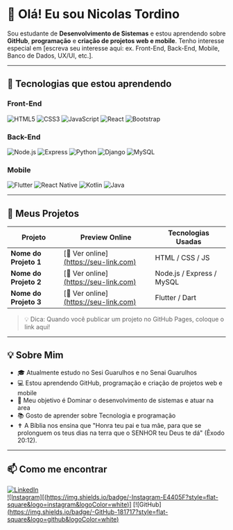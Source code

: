 # 👋 Olá! Eu sou Nicolas Tordino

Sou estudante de **Desenvolvimento de Sistemas** e estou aprendendo sobre **GitHub**, **programação** e **criação de projetos web e mobile**. Tenho interesse especial em [escreva seu interesse aqui: ex. Front-End, Back-End, Mobile, Banco de Dados, UX/UI, etc.].

---

## 🎯 Tecnologias que estou aprendendo

### Front-End
![HTML5](https://img.shields.io/badge/-HTML5-E34F26?style=flat-square&logo=html5&logoColor=white)
![CSS3](https://img.shields.io/badge/-CSS3-1572B6?style=flat-square&logo=css3)
![JavaScript](https://img.shields.io/badge/-JavaScript-F7DF1E?style=flat-square&logo=javascript&logoColor=black)
![React](https://img.shields.io/badge/-React-61DAFB?style=flat-square&logo=react&logoColor=black)
![Bootstrap](https://img.shields.io/badge/-Bootstrap-7952B3?style=flat-square&logo=bootstrap&logoColor=white)

### Back-End
![Node.js](https://img.shields.io/badge/-Node.js-339933?style=flat-square&logo=node.js&logoColor=white)
![Express](https://img.shields.io/badge/-Express-000000?style=flat-square&logo=express&logoColor=white)
![Python](https://img.shields.io/badge/-Python-3776AB?style=flat-square&logo=python&logoColor=white)
![Django](https://img.shields.io/badge/-Django-092E20?style=flat-square&logo=django&logoColor=white)
![MySQL](https://img.shields.io/badge/-MySQL-4479A1?style=flat-square&logo=mysql&logoColor=white)

### Mobile
![Flutter](https://img.shields.io/badge/-Flutter-02569B?style=flat-square&logo=flutter&logoColor=white)
![React Native](https://img.shields.io/badge/-React_Native-61DAFB?style=flat-square&logo=react&logoColor=black)
![Kotlin](https://img.shields.io/badge/-Kotlin-0095D5?style=flat-square&logo=kotlin&logoColor=white)
![Java](https://img.shields.io/badge/-Java-007396?style=flat-square&logo=java&logoColor=white)

---

## 🚀 Meus Projetos

| Projeto               | Preview Online                        | Tecnologias Usadas        |
|-----------------------|-------------------------------------|--------------------------|
| **Nome do Projeto 1** | [🔗 Ver online][(https://seu-link.com)](https://nttordino.github.io/meu-site/) | HTML / CSS / JS          |
| **Nome do Projeto 2** | [🔗 Ver online][(https://seu-link.com)](https://nttordino.github.io/atividade-30-blocos/) | Node.js / Express / MySQL|
| **Nome do Projeto 3** | [🔗 Ver online][(https://seu-link.com)](https://nttordino.github.io/html-aula-17-09/) | Flutter / Dart           |

> 💡 Dica: Quando você publicar um projeto no GitHub Pages, coloque o link aqui!

---

## 💡 Sobre Mim

- 🎓 Atualmente estudo no Sesi Guarulhos e no Senai Guarulhos
- 💻 Estou aprendendo GitHub, programação e criação de projetos web e mobile
- 🎯 Meu objetivo é Dominar o desenvolvimento de sistemas e atuar na area
- 📚 Gosto de aprender sobre Tecnologia e programação
- ✝ A Bíblia nos ensina que "Honra teu pai e tua mãe, para que se prolonguem os teus dias na terra que o SENHOR teu Deus te dá" (Êxodo 20:12).

---

## 📫 Como me encontrar

[![LinkedIn](https://img.shields.io/badge/-LinkedIn-blue?style=flat-square&logo=linkedin&logoColor=white)](https://linkedin.com/in/seuusuario)  
[![Instagram][(https://img.shields.io/badge/-Instagram-E4405F?style=flat-square&logo=instagram&logoColor=white)]](https://www.instagram.com/nttordino/?next=%2F)
[![GitHub][(https://img.shields.io/badge/-GitHub-181717?style=flat-square&logo=github&logoColor=white)](https://github.com/nttordino)

